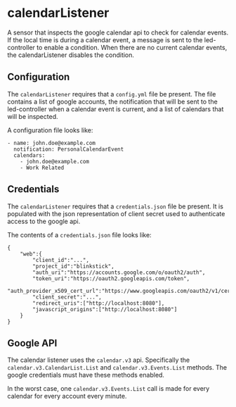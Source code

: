 # calendarListener

A sensor that inspects the google calendar api to check for calendar events.
If the local time is during a calendar event, a message is sent to the
led-controller to enable a condition.  When there are no current calendar
events, the calendarListener disables the condition.


## Configuration

The `calendarListener` requires that a `config.yml` file be present. The file
contains a list of google accounts, the notification that will be sent to the
led-controller when a calendar event is current, and a list of calendars that
will be inspected.

A configuration file looks like:

```
- name: john.doe@example.com
  notification: PersonalCalendarEvent
  calendars:
    - john.doe@example.com
    - Work Related
```


## Credentials

The `calendarListener` requires that a `credentials.json` file be present.  It
is populated with the json representation of client secret used to authenticate
access to the google api.

The contents of a `credentials.json` file looks like:

```
{
    "web":{
        "client_id":"...",
        "project_id":"blinkstick",
        "auth_uri":"https://accounts.google.com/o/oauth2/auth",
        "token_uri":"https://oauth2.googleapis.com/token",
        "auth_provider_x509_cert_url":"https://www.googleapis.com/oauth2/v1/certs",
        "client_secret":"...",
        "redirect_uris":["http://localhost:8080"],
        "javascript_origins":["http://localhost:8080"]
    }
}
```


## Google API

The calendar listener uses the `calendar.v3` api. Specifically the `calendar.v3.CalendarList.List` and `calendar.v3.Events.List` methods.  The google credentials must have these methods enabled.

In the worst case, one `calendar.v3.Events.List` call is made for every calendar for every account every minute.

